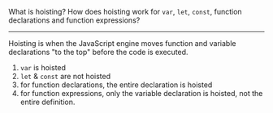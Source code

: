 What is hoisting? How does hoisting work for `var`, `let`, `const`, function declarations and function expressions?

---

Hoisting is when the JavaScript engine moves function and variable declarations "to the top" before the code is executed.

1. `var` is hoisted
2. `let` & `const` are not hoisted
3. for function declarations, the entire declaration is hoisted
4. for function expressions, only the variable declaration is hoisted, not the entire definition.